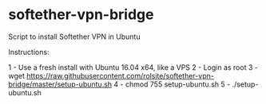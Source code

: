 # softether-vpn-bridge
Script to install Softether VPN in Ubuntu

Instructions:

1 - Use a fresh install with Ubuntu 16.04 x64, like a VPS
2 - Login as root
3 - wget https://raw.githubusercontent.com/rolsite/softether-vpn-bridge/master/setup-ubuntu.sh
4 - chmod 755 setup-ubuntu.sh
5 - ./setup-ubuntu.sh

